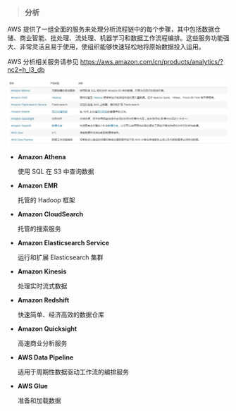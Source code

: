 > ### **分析**

AWS 提供了一组全面的服务来处理分析流程链中的每个步骤，其中包括数据仓储、商业智能、批处理、流处理、机器学习和数据工作流程编排。这些服务功能强大、非常灵活且易于使用，使组织能够快速轻松地将原始数据投入运用。

AWS 分析相关服务请参见 https://aws.amazon.com/cn/products/analytics/?nc2=h_l3_db

![](/assets/AWSdata.JPG)

* **Amazon Athena**

  使用 SQL 在 S3 中查询数据

* **Amazon EMR**

  托管的 Hadoop 框架

* **Amazon CloudSearch**

  托管的搜索服务

* **Amazon Elasticsearch Service**

  运行和扩展 Elasticsearch 集群

* **Amazon Kinesis**

  处理实时流式数据

* **Amazon Redshift**

  快速简单、经济高效的数据仓库

* **Amazon Quicksight**

  高速商业分析服务

* **AWS Data Pipeline**

  适用于周期性数据驱动工作流的编排服务

* **AWS Glue**

  准备和加载数据



